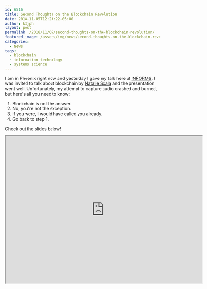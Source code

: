 ```yaml
---
id: 6516
title: Second Thoughts on the Blockchain Revolution
date: 2018-11-05T12:23:22-05:00
author: k3jph
layout: post
permalink: /2018/11/05/second-thoughts-on-the-blockchain-revolution/
featured_image: /assets/img/news/second-thoughts-on-the-blockchain-revolution.png
categories:
  - News
tags:
  - blockchain
  - information technology
  - systems science
---
```

I am in Phoenix right now and yesterday I gave my talk here at
[INFORMS](http://meetings2.informs.org/wordpress/phoenix2018/).  I
was invited to talk about blockchain by [Natalie
Scala](http://drnataliescala.com/) and the presentation went well.
Unfortunately, my attempt to capture audio crashed and burned, but
here's all you need to know:

1.  Blockchain is not the answer.
2.  No, you're not the exception.
3.  If you were, I would have called you already.
4.  Go back to step 1.

Check out the slides below!

<iframe src="https://drive.google.com/file/d/1qcluwBl3bKqEHNydmOlhSk3JrLFJStW5/preview" width="640" height="480"></iframe>
